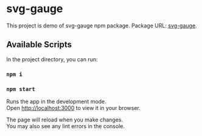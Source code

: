 # svg-gauge 

This project is demo of svg-gauge npm package. Package URL: [svg-gauge](https://www.npmjs.com/package/svg-gauge).

## Available Scripts

In the project directory, you can run:

### `npm i`
### `npm start`

Runs the app in the development mode.\
Open [http://localhost:3000](http://localhost:3000) to view it in your browser.

The page will reload when you make changes.\
You may also see any lint errors in the console.
